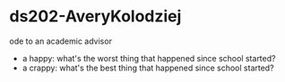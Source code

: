 # ds202-AveryKolodziej
ode to an academic advisor
- a happy: what's the worst thing that happened since school started?
- a crappy: what's the best thing that happened since school started?
